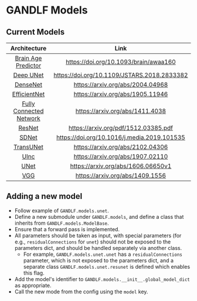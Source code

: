 # GANDLF Models

## Current Models

|            **Architecture**           |                   **Link**                  |
|:-------------------------------------:|:-------------------------------------------:|
| [Brain Age Predictor](./brain_age.py) |    https://doi.org/10.1093/brain/awaa160    |
|      [Deep UNet](./deep_unet.py)      | https://doi.org/10.1109/JSTARS.2018.2833382 |
|       [DenseNet](./densenet.py)       |       https://arxiv.org/abs/2004.04968      |
|   [EfficientNet](./efficientnet.py)   |       https://arxiv.org/abs/1905.11946      |
|  [Fully Connected Network](./fcn.py)  |       https://arxiv.org/abs/1411.4038       |
|         [ResNet](./resnet.py)         |     https://arxiv.org/pdf/1512.03385.pdf    |
|          [SDNet](./sdnet.py)          | https://doi.org/10.1016/j.media.2019.101535 |
|      [TransUNet](./trans_unet.py)     |       https://arxiv.org/abs/2102.04306      |
|           [UInc](./uinc.py)           |       https://arxiv.org/abs/1907.02110      |
|           [UNet](./unet.py)           |      https://arxiv.org/abs/1606.06650v1     |
|            [VGG](./vgg.py)            |       https://arxiv.org/abs/1409.1556       | 

## Adding a new model

- Follow example of `GANDLF.models.unet`.
- Define a new submodule under `GANDLF.models`, and define a class that inherits from `GANDLF.models.ModelBase`.
- Ensure that a forward pass is implemented.
- All parameters should be taken as input, with special parameters (for e.g., `residualConnections` for `unet`) should not be exposed to the parameters dict, and should be handled separately via another class.
    - For example, `GANDLF.models.unet.unet` has a `residualConnections` parameter, which is not exposed to the parameters dict, and a separate class `GANDLF.models.unet.resunet` is defined which enables this flag.
- Add the model's identifier to `GANDLF.models.__init__.global_model_dict` as appropriate.
- Call the new mode from the config using the `model` key.